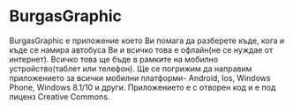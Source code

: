 # BurgasGraphic
BurgasGraphic е приложение което Ви помага да разберете къде, кога и къде се намира автобуса Ви и всичко това е офлайн(не се нуждае от интернет). Всичко това ще бъде в рамките на мобилно устройство(таблет или телефон). Ще се погрижим да направим приложението за всички мобилни платформи- Android, Ios, Windows Phone, Windows 8.1/10 и други. Приложението е с отворен код и е под лиценз Creative Commons.
